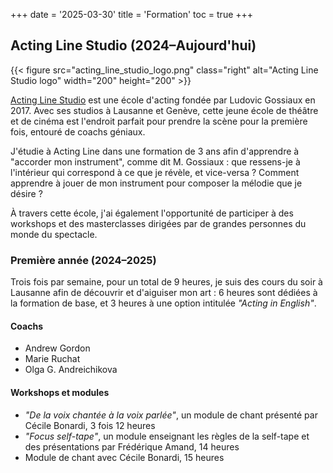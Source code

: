 +++
date = '2025-03-30'
title = 'Formation'
toc = true
+++

## Acting Line Studio (2024–Aujourd'hui)
{{< figure src="acting_line_studio_logo.png" class="right" alt="Acting Line Studio logo" width="200" height="200" >}}

[Acting Line Studio](https://actinglinestudio.com/) est une école d'acting fondée par Ludovic Gossiaux en 2017. Avec ses studios à Lausanne et Genève, cette jeune école de théâtre et de cinéma est l'endroit parfait pour prendre la scène pour la première fois, entouré de coachs géniaux.

J'étudie à Acting Line dans une formation de 3 ans afin d'apprendre à "accorder mon instrument", comme dit M. Gossiaux : que ressens-je à l'intérieur qui correspond à ce que je révèle, et vice-versa ? Comment apprendre à jouer de mon instrument pour composer la mélodie que je désire ?

À travers cette école, j'ai également l'opportunité de participer à des workshops et des masterclasses dirigées par de grandes personnes du monde du spectacle.

### Première année (2024–2025)

Trois fois par semaine, pour un total de 9 heures, je suis des cours du soir à Lausanne afin de découvrir et d'aiguiser mon art : 6 heures sont dédiées à la formation de base, et 3 heures à une option intitulée *"Acting in English"*.

#### Coachs

- Andrew Gordon
- Marie Ruchat
- Olga G. Andreichikova

#### Workshops et modules

- *"De la voix chantée à la voix parlée"*, un module de chant présenté par Cécile Bonardi, 3 fois 12 heures
- *"Focus self-tape"*, un module enseignant les règles de la self-tape et des présentations par Frédérique Amand, 14 heures
- Module de chant avec Cécile Bonardi, 15 heures
